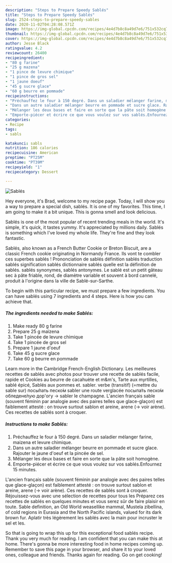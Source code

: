 ```yaml
---
description: "Steps to Prepare Speedy Sablés"
title: "Steps to Prepare Speedy Sablés"
slug: 2524-steps-to-prepare-speedy-sables
date: 2020-11-02T04:28:08.571Z
image: https://img-global.cpcdn.com/recipes/4e4d7b8c8a49d7e6/751x532cq70/sables-photo-principale-de-la-recette.jpg
thumbnail: https://img-global.cpcdn.com/recipes/4e4d7b8c8a49d7e6/751x532cq70/sables-photo-principale-de-la-recette.jpg
cover: https://img-global.cpcdn.com/recipes/4e4d7b8c8a49d7e6/751x532cq70/sables-photo-principale-de-la-recette.jpg
author: Jesse Black
ratingvalue: 4.2
reviewcount: 26400
recipeingredient:
- "80 g farine"
- "25 g mazena"
- "1 pince de levure chimique"
- "1 pince de gros sel"
- "1 jaune doeuf"
- "45 g sucre glace"
- "60 g beurre en pommade"
recipeinstructions:
- "Préchauffez le four à 150 degré. Dans un saladier mélanger farine, maizena et levure chimique."
- "Dans un autre saladier mélanger beurre en pommade et sucre glace. Rajouter le jaune d&#39;oeuf et la pincée de sel."
- "Mélanger les deux bases et faire en sorte que la pâte soit homogène."
- "Emporte-piécer et écrire ce que vous voulez sur vos sablés.Enfournez 15 minutes."
categories:
- Recipe
tags:
- sabls

katakunci: sabls 
nutrition: 186 calories
recipecuisine: American
preptime: "PT25M"
cooktime: "PT39M"
recipeyield: "1"
recipecategory: Dessert

---
```



![Sablés](https://img-global.cpcdn.com/recipes/4e4d7b8c8a49d7e6/751x532cq70/sables-photo-principale-de-la-recette.jpg)

Hey everyone, it's Brad, welcome to my recipe page. Today, I will show you a way to prepare a special dish, sablés. It is one of my favorites. This time, I am going to make it a bit unique. This is gonna smell and look delicious.

Sablés is one of the most popular of recent trending meals in the world. It's simple, it's quick, it tastes yummy. It's appreciated by millions daily. Sablés is something which I've loved my whole life. They're fine and they look fantastic.

Sablés, also known as a French Butter Cookie or Breton Biscuit, are a classic French cookie originating in Normandy France. Ils vont te combler ces superbes sablés ! Prononciation de sablés définition sablés traduction sablés signification sablés dictionnaire sablés quelle est la définition de sablés. sablés synonymes, sablés antonymes. Le sablé est un petit gâteau sec à pâte friable, rond, de diamètre variable et souvent à bord cannelé, produit à l&#39;origine dans la ville de Sablé-sur-Sarthe.


To begin with this particular recipe, we must prepare a few ingredients. You can have sablés using 7 ingredients and 4 steps. Here is how you can achieve that.

<!--inarticleads1-->

##### The ingredients needed to make Sablés:

1. Make ready 80 g farine
1. Prepare 25 g maïzena
1. Take 1 pincée de levure chimique
1. Take 1 pincée de gros sel
1. Prepare 1 jaune d&#39;oeuf
1. Take 45 g sucre glace
1. Take 60 g beurre en pommade


Learn more in the Cambridge French-English Dictionary. Les meilleures recettes de sablés avec photos pour trouver une recette de sablés facile, rapide et Cookies au beurre de cacahuète et m&amp;m&#39;s, Tarte aux myrtilles, sablé épicé, Sablés aux pommes et. sabler. verbe (transitif) (=mettre du sable sur) посы́пать песко́м sabler une route verglacée посыпа́ть песко́м обледене́лую дор&#39;огу → sabler le champagne. L&#39;ancien français sable (souvent féminin par analogie avec des paires telles que glace-glaçon) est faiblement attesté : on trouve surtout sablon et areine, arene (→ voir arène). Ces recettes de sablés sont à croquer. 

<!--inarticleads2-->

##### Instructions to make Sablés:

1. Préchauffez le four à 150 degré. Dans un saladier mélanger farine, maizena et levure chimique.
1. Dans un autre saladier mélanger beurre en pommade et sucre glace. Rajouter le jaune d&#39;oeuf et la pincée de sel.
1. Mélanger les deux bases et faire en sorte que la pâte soit homogène.
1. Emporte-piécer et écrire ce que vous voulez sur vos sablés.Enfournez 15 minutes.


L&#39;ancien français sable (souvent féminin par analogie avec des paires telles que glace-glaçon) est faiblement attesté : on trouve surtout sablon et areine, arene (→ voir arène). Ces recettes de sablés sont à croquer. Réjouissez-vous avec une sélection de recettes pour tous les Préparez ces recettes de sablés en quelques minutes et vous serez sûr de faire plaisir en toute. Sable definition, an Old World weasellike mammal, Mustela zibellina, of cold regions in Eurasia and the North Pacific islands, valued for its dark brown fur. Aplatir très légèrement les sablés avec la main pour incruster le sel et les. 

So that is going to wrap this up for this exceptional food sablés recipe. Thank you very much for reading. I am confident that you can make this at home. There's gonna be more interesting food in home recipes coming up. Remember to save this page in your browser, and share it to your loved ones, colleague and friends. Thanks again for reading. Go on get cooking!
